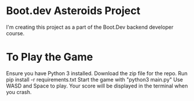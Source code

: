 # Boot.dev Asteroids  Project

I'm creating this project as a part of the Boot.Dev backend developer course.

# To Play the Game
Ensure you have Python 3 installed.
Download the zip file for the repo.
Run pip install -r requirements.txt
Start the game with "python3 main.py"
Use WASD and Space to play. Your score will be displayed in the terminal when you crash.
